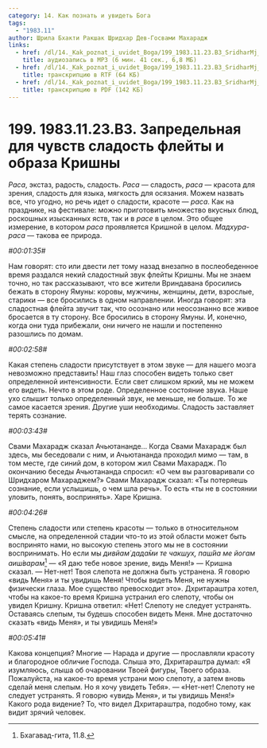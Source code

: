 ```yaml
---
category: 14. Как познать и увидеть Бога
tags:
  - "1983.11"
author: Шрила Бхакти Ракшак Шридхар Дев-Госвами Махарадж
links:
  - href: /dl/14._Kak_poznat_i_uvidet_Boga/199_1983.11.23.B3_SridharMj_Zapredelnaja_dlja_chuvstv_sladost_flejty_i_obraza_Krishny.mp3
    title: аудиозапись в MP3 (6 мин. 41 сек., 6,8 МБ)
  - href: /dl/14._Kak_poznat_i_uvidet_Boga/199_1983.11.23.B3_SridharMj_Zapredelnaja_dlja_chuvstv_sladost_flejty_i_obraza_Krishny.rtf
    title: транскрипцию в RTF (64 КБ)
  - href: /dl/14._Kak_poznat_i_uvidet_Boga/199_1983.11.23.B3_SridharMj_Zapredelnaja_dlja_chuvstv_sladost_flejty_i_obraza_Krishny.pdf
    title: транскрипцию в PDF (142 КБ)
---
```


# 199. 1983.11.23.B3. Запредельная для чувств сладость флейты и образа Кришны

*Раса*, экстаз, радость, сладость. *Раса* — сладость, *раса* — красота для зрения, сладость для языка, мягкость для осязания. Можем назвать все, что угодно, но речь идет о сладости, красоте — *раса*. Как на празднике, на фестивале: можно приготовить множество вкусных блюд, роскошных изысканных яств, так и в *расе* в целом. Это общее измерение, в котором *раса* проявляется Кришной в целом. *Мадхура-раса* — такова ее природа.

*#00:01:35#*

Нам говорят: сто или двести лет тому назад внезапно в послеобеденное время раздался некий сладостный звук флейты Кришны. Мы не знаем точно, но так рассказывают, что все жители Вриндавана бросились бежать в сторону Ямуны: коровы, мужчины, женщины, дети, взрослые, старики — все бросились в одном направлении. Иногда говорят: эта сладостная флейта звучит так, что осознано или неосознанно все живое бросается в ту сторону. Все бросились в сторону Ямуны. И, конечно, когда они туда прибежали, они ничего не нашли и постепенно разошлись по домам.

*#00:02:58#*

Какая степень сладости присутствует в этом звуке — для нашего мозга невозможно представить! Наш глаз способен видеть только свет определенной интенсивности. Если свет слишком яркий, мы не можем его видеть. Нечто в этом роде. Определенное состояние звука. Наше ухо слышит только определенный звук, не меньше, не больше. То же самое касается зрения. Другие уши необходимы. Сладость заставляет терять сознание.

*#00:03:43#*

Свами Махарадж сказал Ачьютананде… Когда Свами Махарадж был здесь, мы беседовали с ним, и Ачьютананда проходил мимо — там, в том месте, где синий дом, в котором жил Свами Махарадж. По окончанию беседы Ачьютананда спросил: «О чем вы разговаривали со Шридхаром Махараджем?» Свами Махарадж сказал: «Ты потеряешь сознание, если услышишь, о чем шла речь». То есть «ты не в состоянии уловить, понять, воспринять». Харе Кришна.

*#00:04:26#*

Степень сладости или степень красоты — только в относительном смысле, на определенной стадии что-то из этой области может быть воспринято нами, но высокую степень этого мы не в состоянии воспринимать. Но если мы *дивйам̇ дада̄ми те чакш̣ух̣, паш́йа ме йогам аиш́варам*[^_ftn1] — «Я даю тебе новое зрение, видь Меня!» — Кришна сказал. — Нет-нет! Твоя слепота не должна быть устранена. Я говорю «видь Меня» и ты увидишь Меня! Чтобы видеть Меня, не нужны физически глаза. Мое существо превосходит это». Дхритараштра хотел, чтобы на какое-то время Кришна устранил его слепоту, чтобы он увидел Кришну. Кришна ответил: «Нет! Слепоту не следует устранять. Оставаясь слепым, ты будешь способен видеть Меня. Мне достаточно сказать «видь Меня», и ты увидишь Меня!»

*#00:05:41#*

Какова концепция? Многие — Нарада и другие — прославляли красоту и благородное обличие Господа. Слыша это, Дхритараштра думал: «Я изумляюсь, слыша об очаровании Твоей фигуры, Твоего образа. Пожалуйста, на какое-то время устрани мою слепоту, а затем вновь сделай меня слепым. Но я хочу увидеть Тебя». — «Нет-нет! Слепоту не следует устранять. Я говорю «увидь Меня», и ты увидишь Меня!» Какого рода видение? То, что видел Дхритараштра, подобно тому, как видит зрячий человек.



[^_ftn1]: Бхагавад-гита, 11.8.

